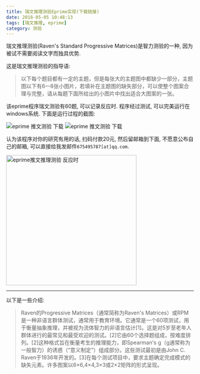 ```yaml
---
title: 瑞文推理测验Eprime实现(下载链接)
date: 2018-05-05 10:48:13
tags: [瑞文推理, eprime]
category: 测验
---
```


瑞文推理测验(Raven's Standard Progressive Matrices)是智力测验的一种, 因为被试不需要阅读文字而独具优势.

这是瑞文推理测验的指导语:

> 以下每个题目都有一定的主题，但是每张大的主题图中都缺少一部分，主题图以下有6—8张小图片，若填补在主题图的缺失部分，可以使整个图案合理与完整，请从每题下面所给出的小图片中找出适合大图案的一张。

该eprime程序瑞文测验有60题, 可以记录反应时. 程序经过测试, 可以完美运行在windows系统. 下面是运行过程的截图:

<image src="eg01.png" alt="eprime 推文测验 下载" title="eprime推文推理测验 反应时">

<image src="eg02.png"  alt="eprime 推文测验 下载" title="eprime推文推理测验 反应时">

认为该程序对你的研究有用的话, 扫码付款20元, 然后留邮箱到下面, 不愿意公布自己的邮箱, 可以直接给我发邮件`675495787[at]qq.com`.

<image src="/images/付款码.jpg" width="350"  title="eprime推文推理测验 反应时">

***

以下是一些介绍:


> Raven的Progressive Matrices（通常简称为Raven's Matrices）或RPM是一种非语言群体测试，通常用于教育环境。它通常是一个60项测试，用于衡量抽象推理，并被视为流体智力的非语言估计[1]。这是对5岁至老年人群体进行的最常见和最受欢迎的测试。[2]它由60个选择题组成，按难度排列。[2]这种格式旨在衡量考生的推理能力，即Spearman's g（g通常称为一般智力）的诱惑（“意义制定”）组成部分。这些测试最初是由John C. Raven于1936年开发的。[3]在每个测试项目中，要求主题确定完成模式的缺失元素。许多图案以6×6,4×4,3×3或2×2矩阵的形式呈现。